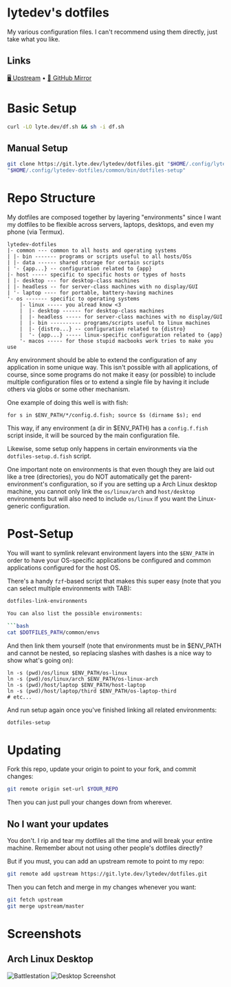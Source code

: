 # lytedev's dotfiles

My various configuration files. I can't recommend using them directly, just
take what you like.

## Links

[🖥️ Upstream][upstream] • [🐙 GitHub Mirror][github]

# Basic Setup

```bash
curl -LO lyte.dev/df.sh && sh -i df.sh
```

## Manual Setup

```bash
git clone https://git.lyte.dev/lytedev/dotfiles.git "$HOME/.config/lytedev-dotfiles"
"$HOME/.config/lytedev-dotfiles/common/bin/dotfiles-setup"
```

# Repo Structure

My dotfiles are composed together by layering "environments" since I want my dotfiles to be flexible across servers, laptops, desktops, and even my phone (via Termux).

```
lytedev-dotfiles
|- common --- common to all hosts and operating systems
| |- bin ------- programs or scripts useful to all hosts/OSs
| |- data ------ shared storage for certain scripts
| '- {app...} -- configuration related to {app}
|- host ----- specific to specific hosts or types of hosts
| |- desktop --- for desktop-class machines
| |- headless -- for server-class machines with no display/GUI
| '- laptop ---- for portable, battery-having machines
'- os ------- specific to operating systems
	|- linux ----- you alread know <3
	|  |- desktop ------ for desktop-class machines
	|  |- headless ----- for server-class machines with no display/GUI
	|  |- bin ---------- programs/scripts useful to linux machines
	|  |- {distro...} -- configuration related to {distro}
	|  '- {app...} ----- linux-specific configuration related to {app}
	'- macos ----- for those stupid macbooks work tries to make you use
```

Any environment should be able to extend the configuration of any application
in some unique way. This isn't possible with all applications, of course, since
some programs do not make it easy (or possible) to include multiple
configuration files or to extend a single file by having it include others via
globs or some other mechanism.

One example of doing this well is with fish:

```fish
for s in $ENV_PATH/*/config.d.fish; source $s (dirname $s); end
```

This way, if any environment (a dir in $ENV_PATH) has a `config.f.fish` script
inside, it will be sourced by the main configuration file.

Likewise, some setup only happens in certain environments via the
`dotfiles-setup.d.fish` script.

One important note on environments is that even though they are laid out like
a tree (directories), you do NOT automatically get the parent-environment's
configuration, so if you are setting up a Arch Linux desktop machine, you
cannot only link the `os/linux/arch` and `host/desktop` environments but will
also need to include `os/linux` if you want the Linux-generic configuration.

# Post-Setup

You will want to symlink relevant environment layers into the `$ENV_PATH` in
order to have your OS-specific applications be configured and common
applications configured for the host OS.

There's a handy `fzf`-based script that makes this super easy (note that you
can select multiple environments with TAB):

```bash
dotfiles-link-environments

You can also list the possible environments:

```bash
cat $DOTFILES_PATH/common/envs
```

And then link them yourself (note that environments must be in $ENV_PATH and
cannot be nested, so replacing slashes with dashes is a nice way to show what's
going on):

```
ln -s (pwd)/os/linux $ENV_PATH/os-linux
ln -s (pwd)/os/linux/arch $ENV_PATH/os-linux-arch
ln -s (pwd)/host/laptop $ENV_PATH/host-laptop
ln -s (pwd)/host/laptop/third $ENV_PATH/os-laptop-third
# etc...
```

And run setup again once you've finished linking all related environments:

```bash
dotfiles-setup
```

# Updating

Fork this repo, update your origin to point to your fork, and commit changes:

```bash
git remote origin set-url $YOUR_REPO
```

Then you can just pull your changes down from wherever.

## No I want your updates

You don't. I rip and tear my dotfiles all the time and will break your entire
machine. Remember about not using other people's dotfiles directly?

But if you must, you can add an upstream remote to point to my repo:

```bash
git remote add upstream https://git.lyte.dev/lytedev/dotfiles.git
```

Then you can fetch and merge in my changes whenever you want:

```bash
git fetch upstream
git merge upstream/master
```

# Screenshots

## Arch Linux Desktop

![Battlestation][battlestation-photo]
![Desktop Screenshot][desktop-screenshot]

[upstream]: https://git.lyte.dev/lytedev/dotfiles
[github]: https://github.com/lytedev/dotfiles
[desktop-screenshot]: https://files.lyte.dev/unix/desktop-screenshot.png
[battlestation-photo]: https://files.lyte.dev/unix/battlestation.jpg
